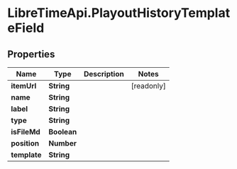 # LibreTimeApi.PlayoutHistoryTemplateField

## Properties

Name | Type | Description | Notes
------------ | ------------- | ------------- | -------------
**itemUrl** | **String** |  | [readonly] 
**name** | **String** |  | 
**label** | **String** |  | 
**type** | **String** |  | 
**isFileMd** | **Boolean** |  | 
**position** | **Number** |  | 
**template** | **String** |  | 


